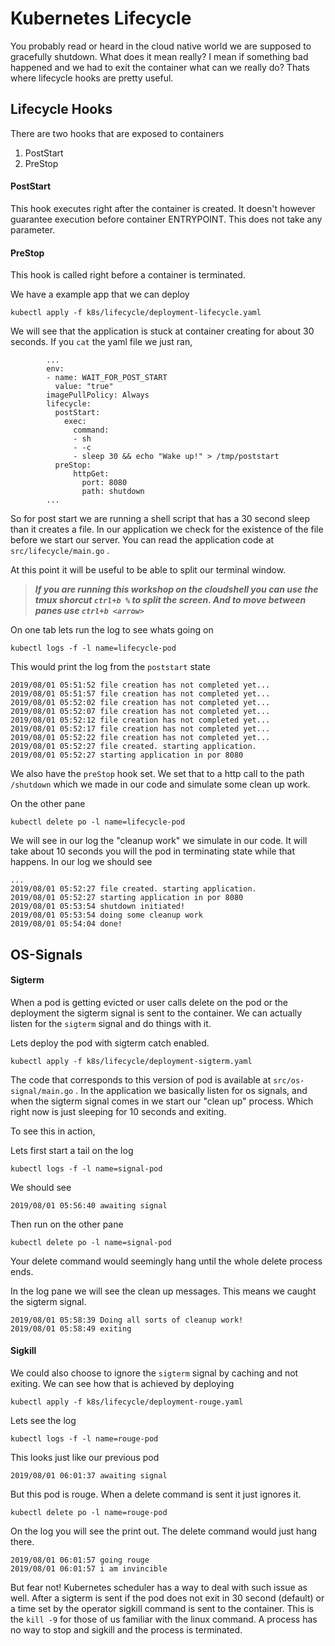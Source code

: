 # Kubernetes Lifecycle

You probably read or heard in the cloud native world we are supposed to gracefully shutdown. What does it mean really? I mean if something bad happened and we had to exit the container what can we really do? Thats where lifecycle hooks are pretty useful.

## Lifecycle Hooks

There are two hooks that are exposed to containers

1. PostStart
2. PreStop

#### PostStart

This hook executes right after the container is created. It doesn't however guarantee execution before container ENTRYPOINT. This does not take any parameter.

#### PreStop

This hook is called right before a container is terminated. 

We have a example app that we can deploy

```text
kubectl apply -f k8s/lifecycle/deployment-lifecycle.yaml
```

We will see that the application is stuck at container creating for about 30 seconds. If you `cat` the yaml file we just ran, 

```text
        ...
        env:
        - name: WAIT_FOR_POST_START
          value: "true"
        imagePullPolicy: Always
        lifecycle:
          postStart:
            exec:
              command:
              - sh
              - -c
              - sleep 30 && echo "Wake up!" > /tmp/poststart
          preStop:
              httpGet:
                port: 8080
                path: shutdown
        ...
```

So for post start we are running a shell script that has a 30 second sleep than it creates a file. In our application we check for the existence of the file before we start our server. You can read the application code at `src/lifecycle/main.go` . 

At this point it will be useful to be able to split our terminal window. 

> _**If you are running this workshop on the cloudshell you can use the tmux shorcut `ctrl+b %` to split the screen. And to move between panes use `ctrl+b <arrow>`**_

On one tab lets run the log to see whats going on

```text
kubectl logs -f -l name=lifecycle-pod
```

This would print the log from the `poststart` state

```text
2019/08/01 05:51:52 file creation has not completed yet...
2019/08/01 05:51:57 file creation has not completed yet...
2019/08/01 05:52:02 file creation has not completed yet...
2019/08/01 05:52:07 file creation has not completed yet...
2019/08/01 05:52:12 file creation has not completed yet...
2019/08/01 05:52:17 file creation has not completed yet...
2019/08/01 05:52:22 file creation has not completed yet...
2019/08/01 05:52:27 file created. starting application.
2019/08/01 05:52:27 starting application in por 8080
```

We also have the `preStop` hook set. We set that to a http call to the path `/shutdown` which we made in our code and simulate some clean up work. 

On the other pane

```text
kubectl delete po -l name=lifecycle-pod
```

We will see in our log the "cleanup work" we simulate in our code. It will take about 10 seconds you will the pod in terminating state while that happens. In our log we should see

```text
...
2019/08/01 05:52:27 file created. starting application.
2019/08/01 05:52:27 starting application in por 8080
2019/08/01 05:53:54 shutdown initiated!
2019/08/01 05:53:54 doing some cleanup work
2019/08/01 05:54:04 done!
```

## OS-Signals

#### Sigterm

When a pod is getting evicted or user calls delete on the pod or the deployment the sigterm signal is sent to the container. We can actually listen for the `sigterm` signal and do things with it. 

Lets deploy the pod with sigterm catch enabled.

```text
kubectl apply -f k8s/lifecycle/deployment-sigterm.yaml
```

The code that corresponds to this version of pod is available at `src/os-signal/main.go` . In the application we basically listen for os signals, and when the sigterm signal comes in we start our "clean up" process. Which right now is just sleeping for 10 seconds and exiting. 

To see this in action, 

Lets first start a tail on the log

```text
kubectl logs -f -l name=signal-pod
```

We should see

```text
2019/08/01 05:56:40 awaiting signal
```

Then run on the other pane

```text
kubectl delete po -l name=signal-pod
```

Your delete command would seemingly hang until the whole delete process ends.

In the log pane we will see the clean up messages. This means we caught the sigterm signal.

```text
2019/08/01 05:58:39 Doing all sorts of cleanup work!
2019/08/01 05:58:49 exiting
```

#### Sigkill

We could also choose to ignore the `sigterm` signal by caching and not exiting. We can see how that is achieved by deploying  

```text
kubectl apply -f k8s/lifecycle/deployment-rouge.yaml
```

Lets see the log

```text
kubectl logs -f -l name=rouge-pod
```

This looks just like our previous pod

```text
2019/08/01 06:01:37 awaiting signal
```

But this pod is rouge. When a delete command is sent it just ignores it.

```
kubectl delete po -l name=rouge-pod
```

On the log you will see the print out. The delete command would just hang there.

```text
2019/08/01 06:01:57 going rouge
2019/08/01 06:01:57 i am invincible
```

But fear not! Kubernetes scheduler has a way to deal with such issue as well. After a sigterm is sent if the pod does not exit in 30 second \(default\) or a time set by the operator sigkill command is sent to the container. This is the `kill -9` for those of us familiar with the linux command. A process has no way to stop and sigkill and the process is terminated. 

